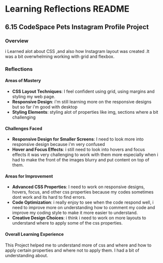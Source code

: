 
# Learning Reflections README 

## **6.15 CodeSpace Pets Instagram Profile Project**

### Overview
i Learned alot about CSS ,and also how Instagram layout was created .It was a bit overwhelming working with grid and flexbox.

### Reflections

#### Areas of Mastery

- **CSS Layout Techniques**: I feel confident using grid, using margins and styling my web page.
- **Responsive Design**: i'm still learning more on the responsive designs but so far i'm good with desktop
- **Styling Elements**: styling alot of properties like img, sections where a bit challenging 

#### Challenges Faced

- **Responsive Design for Smaller Screens**: I need to look more into responsive design because i'm very confused
- **Hover and Focus Effects**: i still need to look into hovers and focus effects it was very challenging to work with them more especially when i had to make the front of the images blurry and put content on top of them.

#### Areas for Improvement

- **Advanced CSS Properties**: I need to work on responsive designs, hovers, focus, and other css properties because my codes sometimes dont work and its hard to find errors.
- **Code Optimization**:  i  really enjoy to see when the code respond well, i  need to improve more on understanding how to comment my code and improve my coding style to make it more easier to understand.
- **Creative Design Choices**: i think i need to work on more layouts to understand where to apply some of the css properties.

#### Overall Learning Experience

This Project helped me to understand more of css and where and how to apply certain properties and where not to apply them. I had a bit of understanding about.
